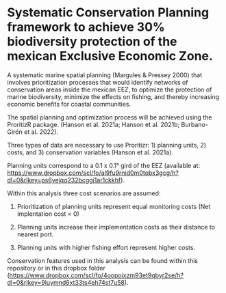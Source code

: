 # Systematic Conservation Planning framework to achieve 30% biodiversity protection of the mexican Exclusive Economic Zone.


A systematic marine spatial planning (Margules & Pressey 2000) that involves prioritization processes that would identify networks of conservation areas inside the mexican EEZ, to optimize the protection of marine biodiversity, minimize the effects on fishing, and thereby increasing economic benefits for coastal communities.

The spatial planning and optimization process will be achieved using the ProritizR package. (Hanson et al. 2021a; Hanson et al. 2021b; Burbano-Girón et al. 2022).

Three types of data are necessary to use Proritizr: 1) planning units, 2) costs, and 3) conservation variables (Hanson et al. 2021a).

Planning units correspond to a 0.1 x 0.1° gird of the EEZ (available at: https://www.dropbox.com/scl/fo/al9fu9rnid0m0tobx3gcg/h?dl=0&rlkey=ps6yejqq232bcggi1ar1ckkhf).


Within this analysis three cost scenarios are assumed:

1. Prioritization of planning units represent equal monitoring costs (Net implentation cost = 0)

2. Planning units increase their implementation costs as their distance to nearest port.

3. Planning units with higher fishing effort represent higher costs.



Conservation features used in this analysis can be found within this repository or in this dropbox folder (https://www.dropbox.com/scl/fo/4oopoixzm93et9qbyr2se/h?dl=0&rlkey=9luymnd6xt33ts4eh74st7u58).
